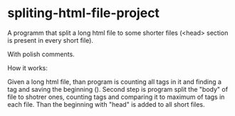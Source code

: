 # spliting-html-file-project
A programm that split a long html file to some shorter files (&lt;head> section is present in every short file).

With polish comments.

How it works:

Given a long html file, than program is counting all tags in it and finding a <body> tag and saving the beginning (<head>).
Second step is program split the "body" of file to shotrer ones, counting tags and comparing it to maximum of tags in each file.
Than the beginning with "head" is added to all short files.


